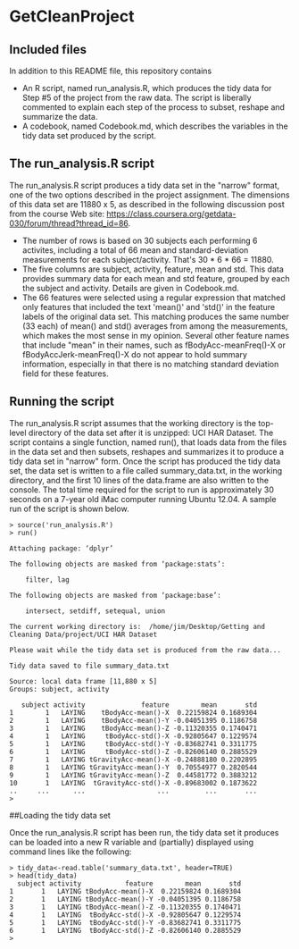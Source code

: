 # GetCleanProject
## Included files
In addition to this README file, this repository contains
* An R script, named run_analysis.R, which produces the tidy data for Step #5 of the project from the raw data. The script is liberally commented to explain each step of the process to subset, reshape and summarize the data.
* A codebook, named Codebook.md, which describes the variables in the tidy data set produced by the script.

## The run_analysis.R script
The run_analysis.R script produces a tidy data set in the "narrow" format, one of the two options described in the project assignment. The dimensions of this data set are 11880 x 5, as described in the following discussion post from the course Web site: https://class.coursera.org/getdata-030/forum/thread?thread_id=86.
* The number of rows is based on 30 subjects each performing 6 activites, including a total of 66 mean and standard-deviation measurements for each subject/activity. That's 30 * 6 * 66 = 11880.
* The five columns are subject, activity, feature, mean and std. This data provides summary data for each mean and std feature, grouped by each the subject and activity. Details are given in Codebook.md.
* The 66 features were selected using a regular expression that matched only features that included the text 'mean()' and 'std()' in the feature labels of the original data set. This matching produces the same number (33 each) of mean() and std() averages from among the measurements, which makes the most sense in my opinion. Several other feature names that include "mean" in their names, such as fBodyAcc-meanFreq()-X or fBodyAccJerk-meanFreq()-X do not appear to hold summary information, especially in that there is no matching standard deviation field for these features.

## Running the script
The run_analysis.R script assumes that the working directory is the top-level directory of the data set after it is unzipped: UCI HAR Dataset. The script contains a single function, named run(), that loads data from the files in the data set and then subsets, reshapes and summarizes it to produce a tidy data set in "narrow" form. Once the script has produced the tidy data set, the data set is written to a file called summary_data.txt, in the working directory, and the first 10 lines of the data.frame are also written to the console. The total time required for the script to run is approximately 30 seconds on a 7-year old iMac computer running Ubuntu 12.04. A sample run of the script is shown below.
```
> source('run_analysis.R')
> run()

Attaching package: ‘dplyr’

The following objects are masked from ‘package:stats’:

    filter, lag

The following objects are masked from ‘package:base’:

    intersect, setdiff, setequal, union

The current working directory is:  /home/jim/Desktop/Getting and Cleaning Data/project/UCI HAR Dataset 

Please wait while the tidy data set is produced from the raw data... 

Tidy data saved to file summary_data.txt 

Source: local data frame [11,880 x 5]
Groups: subject, activity

   subject activity              feature        mean       std
1        1   LAYING    tBodyAcc-mean()-X  0.22159824 0.1689304
2        1   LAYING    tBodyAcc-mean()-Y -0.04051395 0.1186758
3        1   LAYING    tBodyAcc-mean()-Z -0.11320355 0.1740471
4        1   LAYING     tBodyAcc-std()-X -0.92805647 0.1229574
5        1   LAYING     tBodyAcc-std()-Y -0.83682741 0.3311775
6        1   LAYING     tBodyAcc-std()-Z -0.82606140 0.2885529
7        1   LAYING tGravityAcc-mean()-X -0.24888180 0.2202895
8        1   LAYING tGravityAcc-mean()-Y  0.70554977 0.2820544
9        1   LAYING tGravityAcc-mean()-Z  0.44581772 0.3883212
10       1   LAYING  tGravityAcc-std()-X -0.89683002 0.1873622
..     ...      ...                  ...         ...       ...
> 
```
##Loading the tidy data set

Once the run_analysis.R script has been run, the tidy data set it produces can be loaded into a new R variable and (partially) displayed using command lines like the following:
```
> tidy_data<-read.table('summary_data.txt', header=TRUE)
> head(tidy_data)
  subject activity           feature        mean       std
1       1   LAYING tBodyAcc-mean()-X  0.22159824 0.1689304
2       1   LAYING tBodyAcc-mean()-Y -0.04051395 0.1186758
3       1   LAYING tBodyAcc-mean()-Z -0.11320355 0.1740471
4       1   LAYING  tBodyAcc-std()-X -0.92805647 0.1229574
5       1   LAYING  tBodyAcc-std()-Y -0.83682741 0.3311775
6       1   LAYING  tBodyAcc-std()-Z -0.82606140 0.2885529
> 
```
